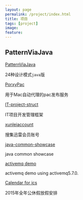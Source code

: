 ```yaml
---
layout: page
permalink: /project/index.html
title: 项目
tags: [project]
image:
feature:
---
```


## PatternViaJava
[PatternViaJava](https://github.com/JeffreyWei/PatternViaJava)

24种设计模式`java`版

[PorxyPac](https://github.com/JeffreyWei/PorxyPac)

用于Mac自动代理的pac发布服务


[IT-project-struct](https://github.com/JeffreyWei/IT-project-struct)

IT项目开发管理框架

[xunleiaccount](https://github.com/JeffreyWei/xunleiaccount)

搜集迅雷会员账号

[java-common-showcase](https://github.com/JeffreyWei/java-common-showcase)

java common showcase

[activemq demo](https://github.com/JeffreyWei/activemq_demo)

activemq demo using activemq5.7.0.

[Calendar for ics](https://github.com/JeffreyWei/Calendar4ics)

2015年全年公休假放假安排






   
